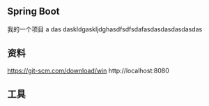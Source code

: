 ##  Spring Boot
我的一个项目
a das daskldgaskljdghasdfsdfsdafasdasdasdasdasdas
## 资料
https://git-scm.com/download/win
http://localhost:8080
## 工具